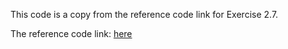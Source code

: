 This code is a copy from the reference code link for Exercise 2.7.

The reference code link:  [here](https://github.com/STARainZ/DL-OAMP-for-CP-free)